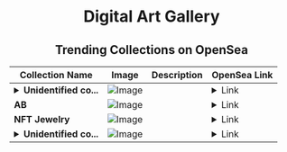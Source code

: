 <div align="center">

# Digital Art Gallery

## Trending Collections on OpenSea

| Collection Name                       | Image                                                                                     | Description                       | OpenSea Link                                                                                          |
|---------------------------------------|-------------------------------------------------------------------------------------------|-----------------------------------|--------------------------------------------------------------------------------------------------------|
| **<details><summary>Unidentified co...</summary>Unidentified contract c80242a2-1e1c-4711-a492-19ff3ba28a5e</details>** | ![Image](https://i.seadn.io/s/raw/files/654b7e9c6f93abe8d20f6c1ead4af558.png?w=500&auto=format?w=200&auto=format) |  | <details><summary>Link</summary>[Unidentified contract c80242a2-1e1c-4711-a492-19ff3ba28a5e](https://opensea.io/collection/unidentified-contract-c80242a2-1e1c-4711-a492-19ff)</details> |
| **AB** | ![Image](https://i.seadn.io/s/raw/files/2e51f0ced806697ab50f64bcf41b01fe.jpg?w=500&auto=format?w=200&auto=format) |  | <details><summary>Link</summary>[AB](https://opensea.io/collection/ab-2014)</details> |
| **NFT Jewelry** | ![Image](https://i.seadn.io/s/raw/files/041176d40c89d56341ca77e6a165fb81.jpg?w=500&auto=format?w=200&auto=format) |  | <details><summary>Link</summary>[NFT Jewelry](https://opensea.io/collection/nft-jewelry-1)</details> |
| **<details><summary>Unidentified co...</summary>Unidentified contract 1e9fa015-95d9-4bc2-812c-50180e708372</details>** | ![Image](https://i.seadn.io/s/raw/files/654b7e9c6f93abe8d20f6c1ead4af558.png?w=500&auto=format?w=200&auto=format) |  | <details><summary>Link</summary>[Unidentified contract 1e9fa015-95d9-4bc2-812c-50180e708372](https://opensea.io/collection/unidentified-contract-1e9fa015-95d9-4bc2-812c-5018)</details> |

</div>